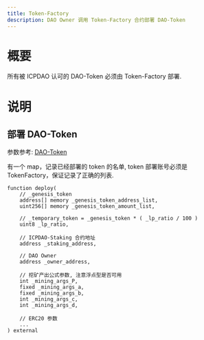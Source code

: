```yaml
---
title: Token-Factory
description: DAO Owner 调用 Token-Factory 合约部署 DAO-Token
---
```


# 概要

所有被 ICPDAO 认可的 DAO-Token 必须由 Token-Factory 部署.

# 说明

## 部署 DAO-Token

参数参考: [DAO-Token](./dao-token.md#创世)

有一个 map，记录已经部署的 token 的名单, token 部署账号必须是 TokenFactory，保证记录了正确的列表.

```solidity
function deploy(
    // _genesis_token
    address[] memory _genesis_token_address_list,
    uint256[] memory _genesis_token_amount_list,

    // _temporary_token = _genesis_token * ( _lp_ratio / 100 )
    uint8 _lp_ratio,

    // ICPDAO-Staking 合约地址
    address _staking_address,

    // DAO Owner
    address _owner_address,

    // 挖矿产出公式参数, 注意浮点型是否可用
    int _mining_args_P,
    fixed _mining_args_a,
    fixed _mining_args_b,
    int _mining_args_c,
    int _mining_args_d,

    // ERC20 参数
    ...
) external
```

